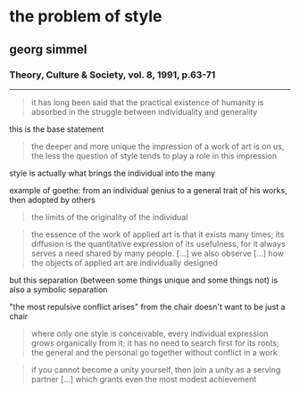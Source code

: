 # the problem of style

## georg simmel

### Theory, Culture & Society, vol. 8, 1991, p.63-71

---

> it has long been said that the practical existence of humanity is absorbed in the struggle between individuality and generality

this is the base statement

> the deeper and more unique the impression of a work of art is on us, the less the question of style tends to play a role in this impression

style is actually what brings the individual into the many

example of goethe: from an individual genius to a general trait of his works, then adopted by others

> the limits of the originality of the individual

> the essence of the work of applied art is that it exists many times; its diffusion is the quantitative expression of its usefulness, for it always serves a need shared by many people.
> [...]
> we also observe [...] how the objects of applied art are individually designed

but this separation (between some things unique and some things not) is also a symbolic separation

"the most repulsive conflict arises" from the chair doesn't want to be just a chair

> where only one style is conceivable, every individual expression grows organically from it; it has no need to search first for its roots; the general and the personal go together without conflict in a work

> if you cannot become a unity yourself, then join a unity as a serving partner [...] which grants even the most modest achievement